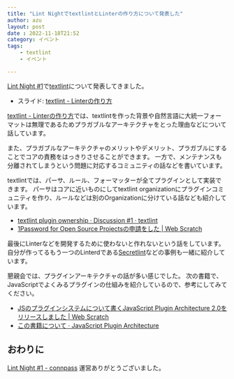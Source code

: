 ```yaml
---
title: "Lint NightでtextlintとLinterの作り方について発表した"
author: azu
layout: post
date : 2022-11-18T21:52
category: イベント
tags:
    - textlint
    - イベント

---
```


[Lint Night #1](https://lintnight.connpass.com/event/263931/)で[textlint](https://textlint.github.io/)について発表してきました。

- スライド: [textlint - Linterの作り方](https://azu.github.io/slide/2022/lint-night/textlint.html)

[textlint - Linterの作り方](https://azu.github.io/slide/2022/lint-night/textlint.html)では、textlintを作った背景や自然言語に大統一フォーマットは無理であるためプラガブルなアーキテクチャをとった理由などについて話しています。

また、プラガブルなアーキテクチャのメリットやデメリット、プラガブルにすることでコアの責務をはっきりさせることができます。
一方で、メンテナンスも分離されてしまうという問題に対応するコミュニティの話などを書いています。

textlintでは、パーサ、ルール、フォーマッターが全てプラグインとして実装できます。
パーサはコアに近いものにしてtextlint organizationにプラグインコミュニティを作り、ルールなどは別のOrganizationに分けている話なども紹介しています。

- [textlint plugin ownership · Discussion #1 · textlint](https://github.com/orgs/textlint/discussions/1)
- [1Password for Open Source Projectsの申請をした | Web Scratch](https://efcl.info/2022/09/23/1password-teams-open-source/)

最後にLinterなどを開発するために使わないと作れないという話をしています。
自分が作ってるもう一つのLinterdである[Secretlint](https://secretlint.github.io/)などの事例も一緒に紹介しています。

懇親会では、プラグインアーキテクチャの話が多い感じでした。
次の書籍で、JavaScriptでよくみるプラグインの仕組みを紹介しているので、参考にしてみてください。

- [JSのプラグインシステムについて書くJavaScript Plugin Architecture 2.0をリリースしました | Web Scratch](https://efcl.info/2020/09/13/javascript-plugin-architecture-2.0/)
- [この書籍について · JavaScript Plugin Architecture](https://azu.github.io/JavaScript-Plugin-Architecture/)

## おわりに

[Lint Night #1 - connpass](https://lintnight.connpass.com/event/263931/) 運営ありがとうございました。
